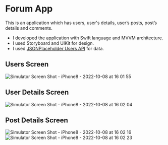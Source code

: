 # Forum App

This is an application which has users, user's details, user’s posts, post’s details and comments.

  * I developed the application with Swift language and MVVM architecture.
  * I used Storyboard and UIKit for design.
  * I used [JSONPlaceholder Users API](https://jsonplaceholder.typicode.com/users) for data.
  
## Users Screen

![Simulator Screen Shot - iPhone8 - 2022-10-08 at 16 01 55](https://user-images.githubusercontent.com/81181802/194709142-bf7b6474-216c-4511-b0d0-a570ffb2d221.png)

## User Details Screen

![Simulator Screen Shot - iPhone8 - 2022-10-08 at 16 02 04](https://user-images.githubusercontent.com/81181802/194709159-2038c948-c5cc-4b0d-a175-7a2724d10b97.png)

## Post Details Screen

![Simulator Screen Shot - iPhone8 - 2022-10-08 at 16 02 16](https://user-images.githubusercontent.com/81181802/194709182-a54b8af6-e482-4e15-9a7d-87329ce36126.png)
![Simulator Screen Shot - iPhone8 - 2022-10-08 at 16 02 23](https://user-images.githubusercontent.com/81181802/194709189-a085bd58-7922-4a2c-b60e-f4a5b227957f.png)
